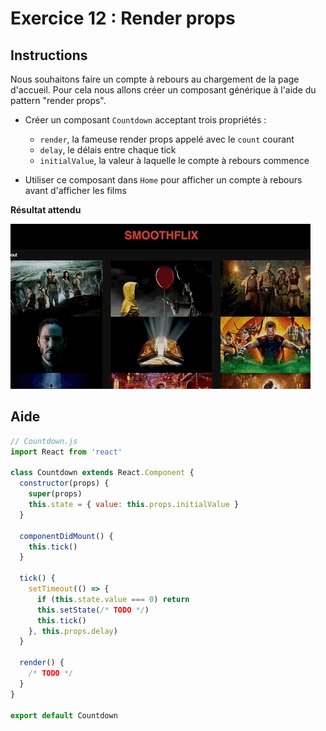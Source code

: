 # Exercice 12 : Render props

## Instructions

Nous souhaitons faire un compte à rebours au chargement de la page d'accueil. Pour cela nous allons créer un composant générique à l'aide du pattern "render props".

* Créer un composant `Countdown` acceptant trois propriétés :

  * `render`, la fameuse render props appelé avec le `count` courant
  * `delay`, le délais entre chaque tick
  * `initialValue`, la valeur à laquelle le compte à rebours commence

* Utiliser ce composant dans `Home` pour afficher un compte à rebours avant d'afficher les films

**Résultat attendu**

![Résultat](ex-12-result.gif)

## Aide

```js
// Countdown.js
import React from 'react'

class Countdown extends React.Component {
  constructor(props) {
    super(props)
    this.state = { value: this.props.initialValue }
  }

  componentDidMount() {
    this.tick()
  }

  tick() {
    setTimeout(() => {
      if (this.state.value === 0) return
      this.setState(/* TODO */)
      this.tick()
    }, this.props.delay)
  }

  render() {
    /* TODO */
  }
}

export default Countdown
```

